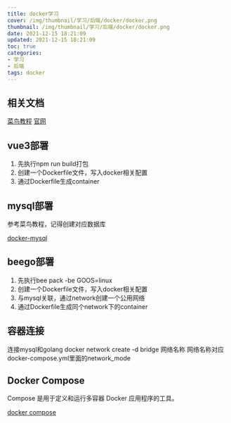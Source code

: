```yaml
---
title: docker学习
cover: /img/thumbnail/学习/后端/docker/docker.png
thumbnail: /img/thumbnail/学习/后端/docker/docker.png
date: 2021-12-15 18:21:09
updated: 2021-12-15 18:21:09
toc: true
categories: 
- 学习
- 后端
tags: docker
---
```


## 相关文档

[菜鸟教程](https://www.runoob.com/docker/docker-tutorial.html)
[官网](https://www.docker.com/get-started)
<!--more-->
## vue3部署

1. 先执行npm run build打包
2. 创建一个Dockerfile文件，写入docker相关配置
3. 通过Dockerfile生成container

## mysql部署

参考菜鸟教程，记得创建对应数据库

[docker-mysql](https://www.runoob.com/docker/docker-install-mysql.html "创建mysql映像及容器")

## beego部署

1. 先执行bee pack -be GOOS=linux
2. 创建一个Dockerfile文件，写入docker相关配置
3. 与mysql关联，通过network创建一个公用网络
4. 通过Dockerfile生成同个network下的container

## 容器连接
连接mysql和golang
docker network create -d bridge 网络名称
网络名称对应docker-compose.yml里面的network_mode

## Docker Compose

Compose 是用于定义和运行多容器 Docker 应用程序的工具。

[docker compose](https://www.runoob.com/docker/docker-compose.html "docker compose")
